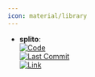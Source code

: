 ```yaml
---
icon: material/library
---
```


- **splito**:   
	[![Code](https://img.shields.io/github/stars/datamol-io/splito?style=for-the-badge&logo=github)](https://github.com/datamol-io/splito)  
	[![Last Commit](https://img.shields.io/github/last-commit/datamol-io/splito?style=for-the-badge&logo=github)](https://github.com/datamol-io/splito)  
	[![Link](https://img.shields.io/badge/Link-online-brightgreen?style=for-the-badge&logo=cachet&logoColor=65FF8F)](https://splito-docs.datamol.io/stable/tutorials/The_Basics.html)  

